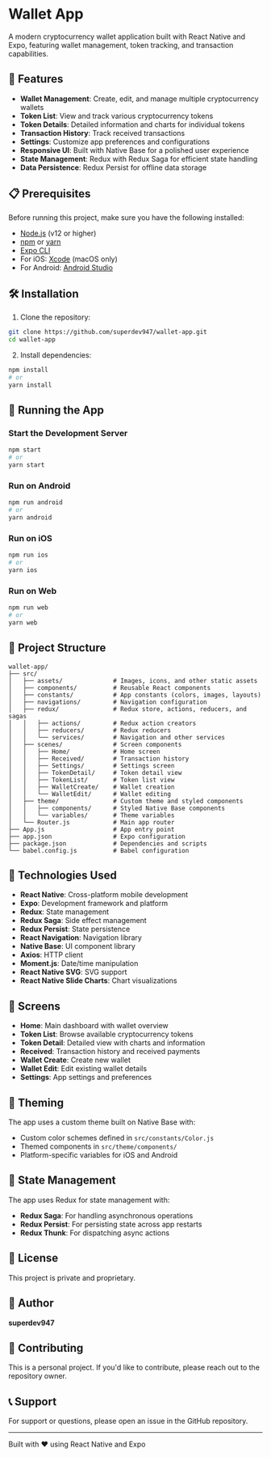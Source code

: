 # Wallet App

A modern cryptocurrency wallet application built with React Native and Expo, featuring wallet management, token tracking, and transaction capabilities.

## 🚀 Features

- **Wallet Management**: Create, edit, and manage multiple cryptocurrency wallets
- **Token List**: View and track various cryptocurrency tokens
- **Token Details**: Detailed information and charts for individual tokens
- **Transaction History**: Track received transactions
- **Settings**: Customize app preferences and configurations
- **Responsive UI**: Built with Native Base for a polished user experience
- **State Management**: Redux with Redux Saga for efficient state handling
- **Data Persistence**: Redux Persist for offline data storage

## 📋 Prerequisites

Before running this project, make sure you have the following installed:

- [Node.js](https://nodejs.org/) (v12 or higher)
- [npm](https://www.npmjs.com/) or [yarn](https://yarnpkg.com/)
- [Expo CLI](https://docs.expo.dev/get-started/installation/)
- For iOS: [Xcode](https://developer.apple.com/xcode/) (macOS only)
- For Android: [Android Studio](https://developer.android.com/studio)

## 🛠️ Installation

1. Clone the repository:
```bash
git clone https://github.com/superdev947/wallet-app.git
cd wallet-app
```

2. Install dependencies:
```bash
npm install
# or
yarn install
```

## 🏃 Running the App

### Start the Development Server
```bash
npm start
# or
yarn start
```

### Run on Android
```bash
npm run android
# or
yarn android
```

### Run on iOS
```bash
npm run ios
# or
yarn ios
```

### Run on Web
```bash
npm run web
# or
yarn web
```

## 📁 Project Structure

```
wallet-app/
├── src/
│   ├── assets/              # Images, icons, and other static assets
│   ├── components/          # Reusable React components
│   ├── constants/           # App constants (colors, images, layouts)
│   ├── navigations/         # Navigation configuration
│   ├── redux/               # Redux store, actions, reducers, and sagas
│   │   ├── actions/         # Redux action creators
│   │   ├── reducers/        # Redux reducers
│   │   └── services/        # Navigation and other services
│   ├── scenes/              # Screen components
│   │   ├── Home/            # Home screen
│   │   ├── Received/        # Transaction history
│   │   ├── Settings/        # Settings screen
│   │   ├── TokenDetail/     # Token detail view
│   │   ├── TokenList/       # Token list view
│   │   ├── WalletCreate/    # Wallet creation
│   │   └── WalletEdit/      # Wallet editing
│   ├── theme/               # Custom theme and styled components
│   │   ├── components/      # Styled Native Base components
│   │   └── variables/       # Theme variables
│   └── Router.js            # Main app router
├── App.js                   # App entry point
├── app.json                 # Expo configuration
├── package.json             # Dependencies and scripts
└── babel.config.js          # Babel configuration
```

## 🔧 Technologies Used

- **React Native**: Cross-platform mobile development
- **Expo**: Development framework and platform
- **Redux**: State management
- **Redux Saga**: Side effect management
- **Redux Persist**: State persistence
- **React Navigation**: Navigation library
- **Native Base**: UI component library
- **Axios**: HTTP client
- **Moment.js**: Date/time manipulation
- **React Native SVG**: SVG support
- **React Native Slide Charts**: Chart visualizations

## 📱 Screens

- **Home**: Main dashboard with wallet overview
- **Token List**: Browse available cryptocurrency tokens
- **Token Detail**: Detailed view with charts and information
- **Received**: Transaction history and received payments
- **Wallet Create**: Create new wallet
- **Wallet Edit**: Edit existing wallet details
- **Settings**: App settings and preferences

## 🎨 Theming

The app uses a custom theme built on Native Base with:
- Custom color schemes defined in `src/constants/Color.js`
- Themed components in `src/theme/components/`
- Platform-specific variables for iOS and Android

## 🔐 State Management

The app uses Redux for state management with:
- **Redux Saga**: For handling asynchronous operations
- **Redux Persist**: For persisting state across app restarts
- **Redux Thunk**: For dispatching async actions

## 📄 License

This project is private and proprietary.

## 👤 Author

**superdev947**

## 🤝 Contributing

This is a personal project. If you'd like to contribute, please reach out to the repository owner.

## 📞 Support

For support or questions, please open an issue in the GitHub repository.

---

Built with ❤️ using React Native and Expo

